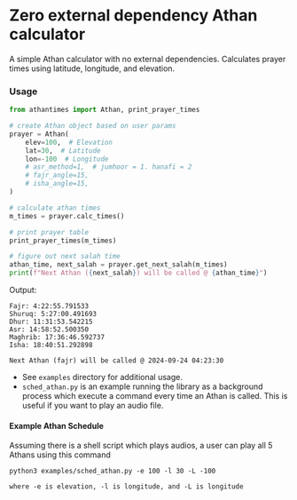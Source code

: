 # Zero external dependency Athan calculator
A simple Athan calculator with no external dependencies. Calculates prayer times using latitude, longitude, and elevation.

### Usage
```python
from athantimes import Athan, print_prayer_times

# create Athan object based on user params
prayer = Athan(
    elev=100,  # Elevation
    lat=30,  # Latitude
    lon=-100  # Longitude
    # asr_method=1,  # jumhoor = 1. hanafi = 2
    # fajr_angle=15,
    # isha_angle=15,
)

# calculate athan times
m_times = prayer.calc_times()

# print prayer table
print_prayer_times(m_times)

# figure out next salah time
athan_time, next_salah = prayer.get_next_salah(m_times)
print(f"Next Athan ({next_salah}) will be called @ {athan_time}")
```

Output:
```
Fajr: 4:22:55.791533
Shuruq: 5:27:00.491693
Dhur: 11:31:53.542215
Asr: 14:58:52.500350
Maghrib: 17:36:46.592737
Isha: 18:40:51.292898

Next Athan (fajr) will be called @ 2024-09-24 04:23:30
```

- See `examples` directory for additional usage. 
- `sched_athan.py` is an example running the library as a background process which execute a command 
every time an Athan is called. This is useful if you want to play an audio file.

#### Example Athan Schedule
Assuming there is a shell script which plays audios, a user can play all 5 Athans using this command
```
python3 examples/sched_athan.py -e 100 -l 30 -L -100

where -e is elevation, -l is longitude, and -L is longitude
```
